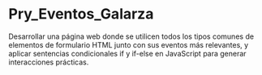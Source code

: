 # Pry_Eventos_Galarza
Desarrollar una página web donde se utilicen todos los tipos comunes de elementos de formulario HTML junto con sus eventos más relevantes, y aplicar sentencias condicionales if y if-else en JavaScript para generar interacciones prácticas.
